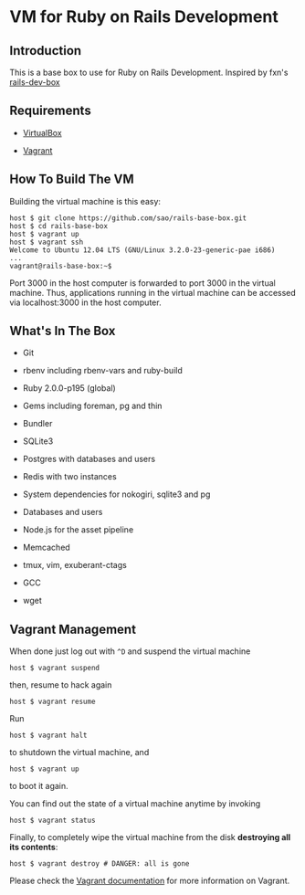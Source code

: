 # VM for Ruby on Rails Development

## Introduction

This is a base box to use for Ruby on Rails Development. Inspired by fxn's [rails-dev-box](https://github.com/rails/rails-dev-box)

## Requirements

* [VirtualBox](https://www.virtualbox.org)

* [Vagrant](http://vagrantup.com)

## How To Build The VM

Building the virtual machine is this easy:

    host $ git clone https://github.com/sao/rails-base-box.git
    host $ cd rails-base-box
    host $ vagrant up
    host $ vagrant ssh
    Welcome to Ubuntu 12.04 LTS (GNU/Linux 3.2.0-23-generic-pae i686)
    ...
    vagrant@rails-base-box:~$

Port 3000 in the host computer is forwarded to port 3000 in the virtual machine. Thus, applications running in the virtual machine can be accessed via localhost:3000 in the host computer.

## What's In The Box

* Git

* rbenv including rbenv-vars and ruby-build

* Ruby 2.0.0-p195 (global)

* Gems including foreman, pg and thin

* Bundler

* SQLite3

* Postgres with databases and users

* Redis with two instances

* System dependencies for nokogiri, sqlite3 and pg

* Databases and users

* Node.js for the asset pipeline

* Memcached

* tmux, vim, exuberant-ctags

* GCC

* wget

## Vagrant Management

When done just log out with `^D` and suspend the virtual machine

    host $ vagrant suspend

then, resume to hack again

    host $ vagrant resume

Run

    host $ vagrant halt

to shutdown the virtual machine, and

    host $ vagrant up

to boot it again.

You can find out the state of a virtual machine anytime by invoking

    host $ vagrant status

Finally, to completely wipe the virtual machine from the disk **destroying all its contents**:

    host $ vagrant destroy # DANGER: all is gone

Please check the [Vagrant documentation](http://vagrantup.com/v1/docs/index.html) for more information on Vagrant.

